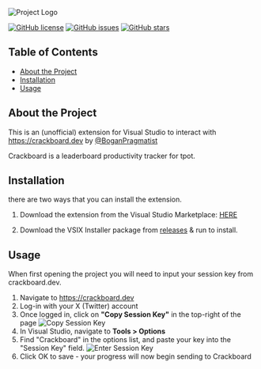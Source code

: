 ![Project Logo](https://i.imgur.com/amzG3uY.png)

[![GitHub license](https://img.shields.io/github/license/danexrc/Crackboard-VS)](https://github.com/danexrc/Crackboard-VS/blob/main/LICENSE)
[![GitHub issues](https://img.shields.io/github/issues/danexrc/Crackboard-VS)](https://github.com/danexrc/Crackboard-VS/issues)
[![GitHub stars](https://img.shields.io/github/stars/danexrc/Crackboard-VS)](https://github.com/danexrc/Crackboard-VS/stargazers)

## Table of Contents

- [About the Project](#about-the-project)
- [Installation](#installation)
- [Usage](#usage)

## About the Project

This is an (unofficial) extension for Visual Studio to interact with https://crackboard.dev by [@BoganPragmatist](https://x.com/BoganPragmatist)

Crackboard is a leaderboard productivity tracker for tpot.

## Installation

there are two ways that you can install the extension.

1. Download the extension from the Visual Studio Marketplace: [HERE](https://marketplace.visualstudio.com/items?itemName=danexrc.Crackboard-VS#usage)

2. Download the VSIX Installer package from [releases](https://github.com/danexrc/Crackboard-VS/releases) & run to install.

## Usage

When first opening the project you will need to input your session key from crackboard.dev.

1. Navigate to https://crackboard.dev
2. Log-in with your X (Twitter) account
3. Once logged in, click on **"Copy Session Key"** in the top-right of the page
![Copy Session Key](https://i.imgur.com/A5bcGQo.png)
4. In Visual Studio, navigate to **Tools > Options**
5. Find "Crackboard" in the options list, and paste your key into the "Session Key" field.
![Enter Session Key](https://i.imgur.com/jhCcYfH.png)
6. Click OK to save - your progress will now begin sending to Crackboard

